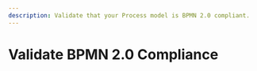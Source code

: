 ```yaml
---
description: Validate that your Process model is BPMN 2.0 compliant.
---
```


# Validate BPMN 2.0 Compliance

